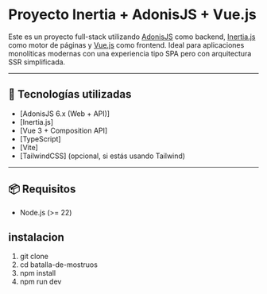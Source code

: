 # Proyecto Inertia + AdonisJS + Vue.js

Este es un proyecto full-stack utilizando [AdonisJS](https://adonisjs.com) como backend, [Inertia.js](https://inertiajs.com/) como motor de páginas y [Vue.js](https://vuejs.org/) como frontend. Ideal para aplicaciones monolíticas modernas con una experiencia tipo SPA pero con arquitectura SSR simplificada.

---

## 🚀 Tecnologías utilizadas

- [AdonisJS 6.x (Web + API)]
- [Inertia.js]
- [Vue 3 + Composition API]
- [TypeScript]
- [Vite]
- [TailwindCSS] (opcional, si estás usando Tailwind)

---

## 📦 Requisitos

- Node.js (>= 22)

## instalacion

1. git clone
2. cd batalla-de-mostruos
3. npm install
3. npm run dev

